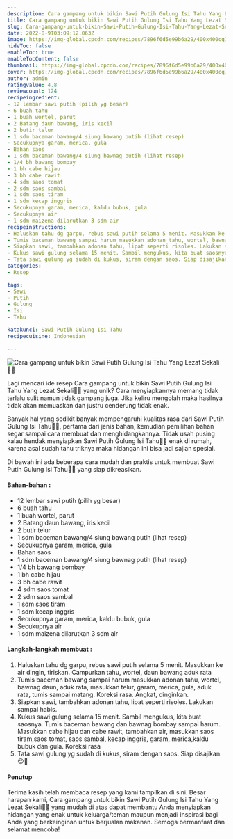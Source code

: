 ```yaml
---
description: Cara gampang untuk bikin Sawi Putih Gulung Isi Tahu Yang Lezat Sekali"
title: Cara gampang untuk bikin Sawi Putih Gulung Isi Tahu Yang Lezat Sekali
slug: Cara-gampang-untuk-bikin-Sawi-Putih-Gulung-Isi-Tahu-Yang-Lezat-Sekali
date: 2022-8-9T03:09:12.063Z
image: https://img-global.cpcdn.com/recipes/7896f6d5e99b6a29/400x400cq70/photo.jpg
hideToc: false
enableToc: true
enableTocContent: false
thumbnail: https://img-global.cpcdn.com/recipes/7896f6d5e99b6a29/400x400cq70/photo.jpg
cover: https://img-global.cpcdn.com/recipes/7896f6d5e99b6a29/400x400cq70/photo.jpg
author: admin
ratingvalue: 4.8
reviewcount: 124
recipeingredient:
- 12 lembar sawi putih (pilih yg besar)
- 6 buah tahu
- 1 buah wortel, parut
- 2 Batang daun bawang, iris kecil
- 2 butir telur
- 1 sdm baceman bawang/4 siung bawang putih (lihat resep)
- Secukupnya garam, merica, gula
- Bahan saos
- 1 sdm baceman bawang/4 siung bawnag putih (lihat resep)
- 1/4 bh bawang bombay
- 1 bh cabe hijau
- 3 bh cabe rawit
- 4 sdm saos tomat
- 2 sdm saos sambal
- 1 sdm saos tiram
- 1 sdm kecap inggris
- Secukupnya garam, merica, kaldu bubuk, gula
- Secukupnya air
- 1 sdm maizena dilarutkan 3 sdm air
recipeinstructions:
- Haluskan tahu dg garpu, rebus sawi putih selama 5 menit. Masukkan ke air dingin, tiriskan. Campurkan tahu, wortel, daun bawang aduk rata
- Tumis baceman bawang sampai harum masukkan adonan tahu, wortel, bawnag daun, aduk rata, masukkan telur, garam, merica, gula, aduk rata, tumis sampai matang. Koreksi rasa. Angkat, dinginkan.
- Siapkan sawi, tambahkan adonan tahu, lipat seperti risoles. Lakukan sampai habis.
- Kukus sawi gulung selama 15 menit. Sambil mengukus, kita buat saosnya. Tumis baceman bawang dan bawnag bombay sampai harum. Masukkan cabe hijau dan cabe rawit, tambahkan air, masukkan saos tiram,saos tomat, saos sambal, kecap inggris, garam, merica,kaldu bubuk dan gula. Koreksi rasa
- Tata sawi gulung yg sudah di kukus, siram dengan saos. Siap disajikan. 😍🤤
categories:
- Resep

tags:
- Sawi
- Putih
- Gulung
- Isi
- Tahu

katakunci: Sawi Putih Gulung Isi Tahu
recipecuisine: Indonesian

---
```


![Cara gampang untuk bikin Sawi Putih Gulung Isi Tahu Yang Lezat Sekali👩‍🍳](https://img-global.cpcdn.com/recipes/7896f6d5e99b6a29/400x400cq70/photo.jpg)

Lagi mencari ide resep Cara gampang untuk bikin Sawi Putih Gulung Isi Tahu Yang Lezat Sekali👩‍🍳 yang unik? Cara menyiapkannya memang tidak terlalu sulit namun tidak gampang juga. Jika keliru mengolah maka hasilnya tidak akan memuaskan dan justru cenderung tidak enak.

Banyak hal yang sedikit banyak mempengaruhi kualitas rasa dari Sawi Putih Gulung Isi Tahu👩‍🍳, pertama dari jenis bahan, kemudian pemilihan bahan segar sampai cara membuat dan menghidangkannya. Tidak usah pusing kalau hendak menyiapkan Sawi Putih Gulung Isi Tahu👩‍🍳 enak di rumah, karena asal sudah tahu triknya maka hidangan ini bisa jadi sajian spesial.

Di bawah ini ada beberapa cara mudah dan praktis untuk membuat Sawi Putih Gulung Isi Tahu👩‍🍳 yang siap dikreasikan.

<!--inarticleads1-->

#### Bahan-bahan :

- 12 lembar sawi putih (pilih yg besar)
- 6 buah tahu
- 1 buah wortel, parut
- 2 Batang daun bawang, iris kecil
- 2 butir telur
- 1 sdm baceman bawang/4 siung bawang putih (lihat resep)
- Secukupnya garam, merica, gula
- Bahan saos
- 1 sdm baceman bawang/4 siung bawnag putih (lihat resep)
- 1/4 bh bawang bombay
- 1 bh cabe hijau
- 3 bh cabe rawit
- 4 sdm saos tomat
- 2 sdm saos sambal
- 1 sdm saos tiram
- 1 sdm kecap inggris
- Secukupnya garam, merica, kaldu bubuk, gula
- Secukupnya air
- 1 sdm maizena dilarutkan 3 sdm air

<!--inarticleads2-->

#### Langkah-langkah membuat :

1. Haluskan tahu dg garpu, rebus sawi putih selama 5 menit. Masukkan ke air dingin, tiriskan. Campurkan tahu, wortel, daun bawang aduk rata
1. Tumis baceman bawang sampai harum masukkan adonan tahu, wortel, bawnag daun, aduk rata, masukkan telur, garam, merica, gula, aduk rata, tumis sampai matang. Koreksi rasa. Angkat, dinginkan.
1. Siapkan sawi, tambahkan adonan tahu, lipat seperti risoles. Lakukan sampai habis.
1. Kukus sawi gulung selama 15 menit. Sambil mengukus, kita buat saosnya. Tumis baceman bawang dan bawnag bombay sampai harum. Masukkan cabe hijau dan cabe rawit, tambahkan air, masukkan saos tiram,saos tomat, saos sambal, kecap inggris, garam, merica,kaldu bubuk dan gula. Koreksi rasa
1. Tata sawi gulung yg sudah di kukus, siram dengan saos. Siap disajikan. 😍🤤

#### Penutup

Terima kasih telah membaca resep yang kami tampilkan di sini. Besar harapan kami, Cara gampang untuk bikin Sawi Putih Gulung Isi Tahu Yang Lezat Sekali👩‍🍳 yang mudah di atas dapat membantu Anda menyiapkan hidangan yang enak untuk keluarga/teman maupun menjadi inspirasi bagi Anda yang berkeinginan untuk berjualan makanan. Semoga bermanfaat dan selamat mencoba!